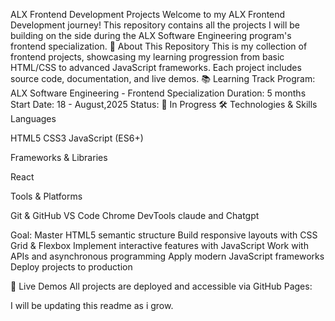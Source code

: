 ALX Frontend Development Projects
Welcome to my ALX Frontend Development journey! This repository contains all the projects I will be building on the side  during the ALX Software Engineering program's frontend specialization.
🚀 About This Repository
This is my collection of frontend projects, showcasing my learning progression from basic HTML/CSS to advanced JavaScript frameworks. Each project includes source code, documentation, and live demos.
📚 Learning Track
Program: ALX Software Engineering - Frontend Specialization
Duration: 5 months
Start Date: 18 - August,2025
Status: 🔄 In Progress
🛠️ Technologies & Skills
Languages

HTML5
CSS3
JavaScript (ES6+)

Frameworks & Libraries

React

Tools & Platforms

Git & GitHub
VS Code
Chrome DevTools
claude and Chatgpt


Goal:
 Master HTML5 semantic structure
 Build responsive layouts with CSS Grid & Flexbox
 Implement interactive features with JavaScript
 Work with APIs and asynchronous programming
 Apply modern JavaScript frameworks
 Deploy projects to production

🔗 Live Demos
All projects are deployed and accessible via GitHub Pages:

I will be updating this readme as i grow.
